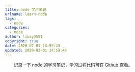 ```yaml
---
title: node 学习笔记
urlname: learn-node
tags:
  - node
categories:
  - node
author: liuxy0551
copyright: true
date: 2020-02-01 14:59:49
updated: 2020-02-01 14:59:49
---
```



　　记录一下 node 的学习笔记，学习过程代码可在 [Github](https://github.com/liuxy0551/learn-node) 查看。
<!--more-->
